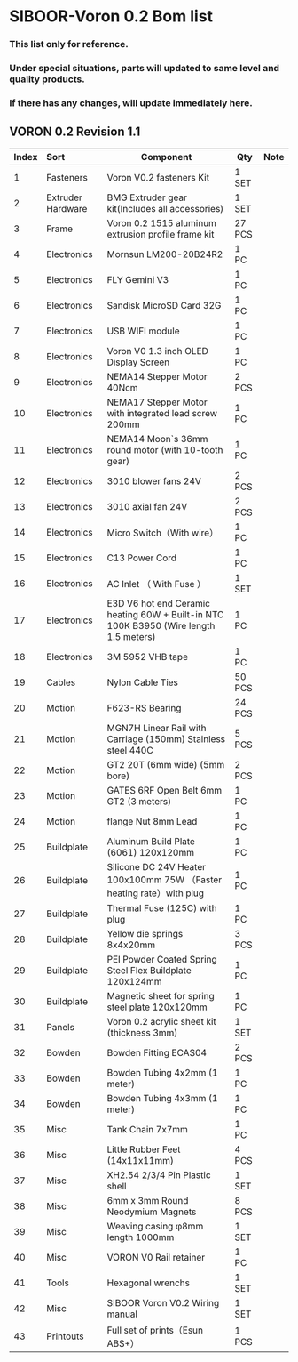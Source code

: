 # SIBOOR-Voron 0.2 Bom list 
### This list only for reference.  
### Under special situations, parts will updated to same level and quality products.  
### If there has any changes, will update immediately here.
## VORON 0.2 Revision 1.1


| Index | Sort              | Component                                                    | Qty    | Note                                |
| ----- | :---------------- | ------------------------------------------------------------ | ------ | ----------------------------------- |
| 1     | Fasteners         | Voron V0.2 fasteners Kit                     | 1 SET  |                                     |
| 2     | Extruder Hardware | BMG Extruder gear kit(Includes all accessories)              | 1 SET  |                                     |
| 3     | Frame             | Voron 0.2 1515 aluminum extrusion profile frame kit          | 27 PCS |                                     |
| 4     | Electronics       | Mornsun LM200-20B24R2                                          | 1 PC   |                                     |
| 5     | Electronics       | FLY Gemini V3                                          | 1 PC   |                                     |
| 6     | Electronics       | Sandisk MicroSD Card 32G                       | 1 PC   |                                     |
| 7     | Electronics       | USB WIFI module                                          | 1 PC   |                             |
| 8     | Electronics       | Voron V0  1.3 inch OLED Display Screen                                             | 1 PC   |                                     |
| 9     | Electronics       | NEMA14 Stepper Motor 40Ncm | 2 PCS  |                                     |
| 10    | Electronics       | NEMA17 Stepper Motor with integrated lead screw 200mm | 1 PC   |                                     |
| 11    | Electronics       | NEMA14 Moon`s 36mm round motor (with 10-tooth gear) | 1 PC   |                                     |
| 12    | Electronics       | 3010 blower fans 24V                                         | 2 PCS  |                                     |
| 13    | Electronics       | 3010 axial fan 24V                                           | 2 PCS  |                                     |
| 14    | Electronics       | Micro Switch（With wire）                                    | 1 PC   |                                     |
| 15    | Electronics       | C13 Power Cord                                               | 1 PC   |                                     |
| 16    | Electronics       | AC Inlet （ With Fuse ）                                     | 1 SET  |                                     |
| 17    | Electronics       | E3D V6 hot end Ceramic heating 60W + Built-in NTC 100K B3950 (Wire length 1.5 meters)  | 1 PC   |                                     |
| 18    | Electronics       | 3M 5952 VHB tape                                              | 1 PC   |                                     |
| 19    | Cables            | Nylon Cable Ties                                            | 50 PCS |                                     |
| 20    | Motion            | F623-RS Bearing                                              | 24 PCS |                                     |
| 21    | Motion            | MGN7H Linear Rail with Carriage (150mm) Stainless steel 440C | 5 PCS  |                                     |
| 22    | Motion            | GT2 20T (6mm wide) (5mm bore)                                | 2 PCS  |                                     |
| 23    | Motion            | GATES 6RF Open Belt 6mm GT2 (3 meters)                           | 1 PC   |                                     |
| 24    | Motion            | flange Nut 8mm Lead                      | 1 PC   |                                     |
| 25    | Buildplate        | Aluminum Build Plate (6061) 120x120mm                        | 1 PC   |                                  |
| 26    | Buildplate        | Silicone DC 24V Heater 100x100mm 75W （Faster heating rate）with plug | 1 PC   |                                     |
| 27    | Buildplate        | Thermal Fuse (125C)  with plug                               | 1 PC   |                                     |
| 28    | Buildplate        | Yellow die springs 8x4x20mm                                  | 3 PCS  |                                     |
| 29    | Buildplate        | PEI Powder Coated Spring Steel Flex Buildplate 120x124mm     | 1 PC   |                                     |
| 30    | Buildplate        | Magnetic sheet for spring steel plate 120x120mm              | 1 PC   |                                     |
| 31    | Panels            | Voron 0.2 acrylic sheet kit (thickness 3mm)                  | 1 SET  |                                     |
| 32    | Bowden            | Bowden Fitting ECAS04                                        | 2 PCS  |                                     |
| 33    | Bowden            | Bowden Tubing 4x2mm  (1 meter)                               | 1 PC   |                                     |
| 34    | Bowden            | Bowden Tubing 4x3mm  (1 meter)                               | 1 PC   |                                     |
| 35    | Misc              | Tank Chain 7x7mm                                             | 1 PC   |                                     |
| 36    | Misc              | Little Rubber Feet (14x11x11mm)                              | 4 PCS  |                                     |
| 37    | Misc              | XH2.54 2/3/4 Pin Plastic shell                               | 1 SET  |                                     |
| 38    | Misc              | 6mm x 3mm Round Neodymium Magnets                            | 8 PCS  |                                     |
| 39    | Misc              | Weaving casing φ8mm length 1000mm                            | 1 SET  |                                     |
| 40    | Misc              | VORON V0  Rail retainer                                      | 1 PC   |                                     |
| 41    | Tools             | Hexagonal wrenchs                                            | 1 SET  |                                     |
| 42    | Misc              | SIBOOR Voron V0.2 Wiring manual                              | 1 SET  |                                     |
| 43    | Printouts         | Full set of prints（Esun ABS+）                              | 1 PCS  |                                     |
